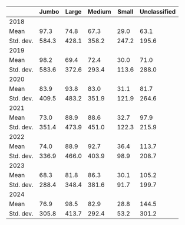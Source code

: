 |             | Jumbo | Large | Medium | Small | Unclassified |
|-------------|-------|-------|--------|-------|--------------|
| 2018        |       |       |        |       |              |
|   Mean      | 97.3  | 74.8  | 67.3   | 29.0  | 63.1         |
|   Std. dev. | 584.3 | 428.1 | 358.2  | 247.2 | 195.6        |
| 2019        |       |       |        |       |              |
|   Mean      | 98.2  | 69.4  | 72.4   | 30.0  | 71.0         |
|   Std. dev. | 583.6 | 372.6 | 293.4  | 113.6 | 288.0        |
| 2020        |       |       |        |       |              |
|   Mean      | 83.9  | 93.8  | 83.0   | 31.1  | 81.7         |
|   Std. dev. | 409.5 | 483.2 | 351.9  | 121.9 | 264.6        |
| 2021        |       |       |        |       |              |
|   Mean      | 73.0  | 88.9  | 88.6   | 32.7  | 97.9         |
|   Std. dev. | 351.4 | 473.9 | 451.0  | 122.3 | 215.9        |
| 2022        |       |       |        |       |              |
|   Mean      | 74.0  | 88.9  | 92.7   | 36.4  | 113.7        |
|   Std. dev. | 336.9 | 466.0 | 403.9  | 98.9  | 208.7        |
| 2023        |       |       |        |       |              |
|   Mean      | 68.3  | 81.8  | 86.3   | 30.1  | 105.2        |
|   Std. dev. | 288.4 | 348.4 | 381.6  | 91.7  | 199.7        |
| 2024        |       |       |        |       |              |
|   Mean      | 76.9  | 98.5  | 82.9   | 28.8  | 144.5        |
|   Std. dev. | 305.8 | 413.7 | 292.4  | 53.2  | 301.2        |
